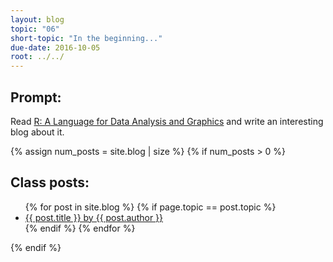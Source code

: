 ```yaml
---
layout: blog
topic: "06"
short-topic: "In the beginning..."
due-date: 2016-10-05
root: ../../
---
```


## Prompt:

Read [R: A Language for Data Analysis and Graphics](http://biostat.mc.vanderbilt.edu/wiki/pub/Main/JeffreyHorner/JCGSR.pdf) and write an interesting blog about it.

{% assign num_posts = site.blog | size %}
{% if num_posts > 0 %}
## Class posts:

<ul>
{% for post in site.blog %}
  {% if page.topic == post.topic %}
  <li><a href="{{ post.url }}">{{ post.title }} by {{ post.author }}</a></li>
  {% endif %}
{% endfor %}
</ul>
{% endif %}
